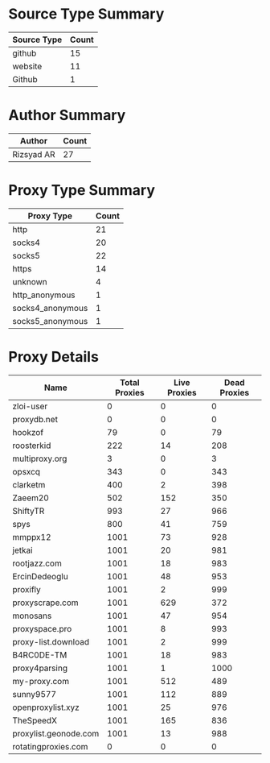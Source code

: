 # Source Type Summary

| Source Type | Count |
|-------------|-------|
| github | 15 |
| website | 11 |
| Github | 1 |


# Author Summary

| Author | Count |
|--------|-------|
| Rizsyad AR | 27 |


# Proxy Type Summary

| Proxy Type | Count |
|------------|-------|
| http | 21 |
| socks4 | 20 |
| socks5 | 22 |
| https | 14 |
| unknown | 4 |
| http_anonymous | 1 |
| socks4_anonymous | 1 |
| socks5_anonymous | 1 |


# Proxy Details

| Name | Total Proxies | Live Proxies | Dead Proxies |
|------|---------------|--------------|---------------|
| zloi-user | 0 | 0 | 0 |
| proxydb.net | 0 | 0 | 0 |
| hookzof | 79 | 0 | 79 |
| roosterkid | 222 | 14 | 208 |
| multiproxy.org | 3 | 0 | 3 |
| opsxcq | 343 | 0 | 343 |
| clarketm | 400 | 2 | 398 |
| Zaeem20 | 502 | 152 | 350 |
| ShiftyTR | 993 | 27 | 966 |
| spys | 800 | 41 | 759 |
| mmppx12 | 1001 | 73 | 928 |
| jetkai | 1001 | 20 | 981 |
| rootjazz.com | 1001 | 18 | 983 |
| ErcinDedeoglu | 1001 | 48 | 953 |
| proxifly | 1001 | 2 | 999 |
| proxyscrape.com | 1001 | 629 | 372 |
| monosans | 1001 | 47 | 954 |
| proxyspace.pro | 1001 | 8 | 993 |
| proxy-list.download | 1001 | 2 | 999 |
| B4RC0DE-TM | 1001 | 18 | 983 |
| proxy4parsing | 1001 | 1 | 1000 |
| my-proxy.com | 1001 | 512 | 489 |
| sunny9577 | 1001 | 112 | 889 |
| openproxylist.xyz | 1001 | 25 | 976 |
| TheSpeedX | 1001 | 165 | 836 |
| proxylist.geonode.com | 1001 | 13 | 988 |
| rotatingproxies.com | 0 | 0 | 0 |
